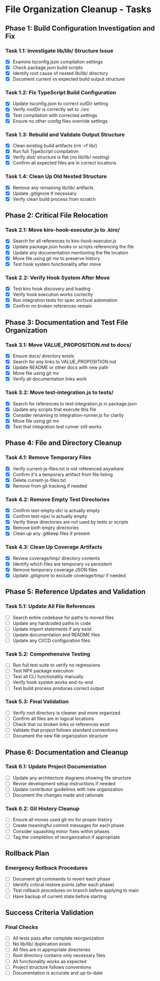 # File Organization Cleanup - Tasks

## Phase 1: Build Configuration Investigation and Fix

### Task 1.1: Investigate lib/lib/ Structure Issue
- [x] Examine tsconfig.json compilation settings
- [x] Check package.json build scripts
- [x] Identify root cause of nested lib/lib/ directory
- [x] Document current vs expected build output structure

### Task 1.2: Fix TypeScript Build Configuration  
- [x] Update tsconfig.json to correct outDir setting
- [x] Verify rootDir is correctly set to ./src
- [x] Test compilation with corrected settings
- [x] Ensure no other config files override settings

### Task 1.3: Rebuild and Validate Output Structure
- [x] Clean existing build artifacts (rm -rf lib/)
- [x] Run full TypeScript compilation
- [x] Verify dist/ structure is flat (no lib/lib/ nesting)
- [x] Confirm all expected files are in correct locations

### Task 1.4: Clean Up Old Nested Structure
- [x] Remove any remaining lib/lib/ artifacts
- [x] Update .gitignore if necessary
- [x] Verify clean build process from scratch

## Phase 2: Critical File Relocation

### Task 2.1: Move kiro-hook-executor.js to .kiro/
- [x] Search for all references to kiro-hook-executor.js
- [x] Update package.json hooks or scripts referencing the file
- [x] Update any documentation mentioning the file location
- [x] Move file using git mv to preserve history
- [x] Test hook system functionality after move

### Task 2.2: Verify Hook System After Move
- [x] Test kiro hook discovery and loading
- [x] Verify hook execution works correctly
- [x] Run integration tests for spec archival automation
- [x] Confirm no broken references remain

## Phase 3: Documentation and Test File Organization

### Task 3.1: Move VALUE_PROPOSITION.md to docs/
- [x] Ensure docs/ directory exists
- [x] Search for any links to VALUE_PROPOSITION.md
- [x] Update README or other docs with new path
- [x] Move file using git mv
- [x] Verify all documentation links work

### Task 3.2: Move test-integration.js to __tests__/
- [x] Search for references to test-integration.js in package.json
- [x] Update any scripts that execute this file
- [x] Consider renaming to integration-runner.js for clarity
- [x] Move file using git mv
- [x] Test that integration test runner still works

## Phase 4: File and Directory Cleanup

### Task 4.1: Remove Temporary Files
- [x] Verify current-js-files.txt is not referenced anywhere
- [x] Confirm it's a temporary artifact from file listing
- [x] Delete current-js-files.txt
- [x] Remove from git tracking if needed

### Task 4.2: Remove Empty Test Directories
- [x] Confirm test-empty-dir/ is actually empty
- [x] Confirm test-npx/ is actually empty  
- [x] Verify these directories are not used by tests or scripts
- [x] Remove both empty directories
- [x] Clean up any .gitkeep files if present

### Task 4.3: Clean Up Coverage Artifacts
- [x] Review coverage/tmp/ directory contents
- [x] Identify which files are temporary vs persistent
- [x] Remove temporary coverage JSON files
- [x] Update .gitignore to exclude coverage/tmp/ if needed

## Phase 5: Reference Updates and Validation

### Task 5.1: Update All File References
- [ ] Search entire codebase for paths to moved files
- [ ] Update any hardcoded paths in code
- [ ] Update import statements if any exist
- [ ] Update documentation and README files
- [ ] Update any CI/CD configuration files

### Task 5.2: Comprehensive Testing
- [ ] Run full test suite to verify no regressions
- [ ] Test NPX package execution
- [ ] Test all CLI functionality manually
- [ ] Verify hook system works end-to-end
- [ ] Test build process produces correct output

### Task 5.3: Final Validation
- [ ] Verify root directory is cleaner and more organized
- [ ] Confirm all files are in logical locations
- [ ] Check that no broken links or references exist
- [ ] Validate that project follows standard conventions
- [ ] Document the new file organization structure

## Phase 6: Documentation and Cleanup

### Task 6.1: Update Project Documentation
- [ ] Update any architecture diagrams showing file structure
- [ ] Revise development setup instructions if needed
- [ ] Update contributor guidelines with new organization
- [ ] Document the changes made and rationale

### Task 6.2: Git History Cleanup
- [ ] Ensure all moves used git mv for proper history
- [ ] Create meaningful commit messages for each phase
- [ ] Consider squashing minor fixes within phases
- [ ] Tag the completion of reorganization if appropriate

## Rollback Plan

### Emergency Rollback Procedures
- [ ] Document git commands to revert each phase
- [ ] Identify critical restore points (after each phase)
- [ ] Test rollback procedures on branch before applying to main
- [ ] Have backup of current state before starting

## Success Criteria Validation

### Final Checks
- [ ] All tests pass after complete reorganization
- [ ] No lib/lib/ duplication exists
- [ ] All files are in appropriate directories
- [ ] Root directory contains only necessary files
- [ ] All functionality works as expected
- [ ] Project structure follows conventions
- [ ] Documentation is accurate and up-to-date